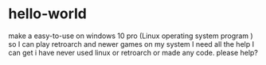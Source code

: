 # hello-world
make a easy-to-use on windows 10 pro (Linux operating system program ) so I can play retroarch and newer games on my system
I need all the help I can get i have never used linux or retroarch or made any code. please help?
